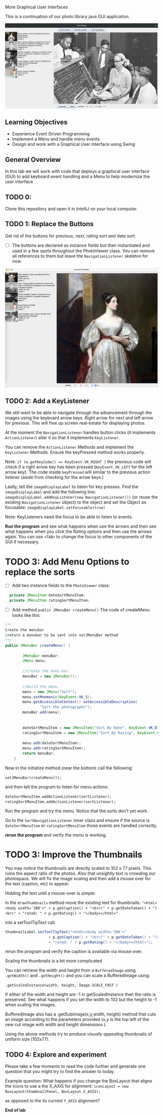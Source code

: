 
More Graphical User Interfaces

This is a continuation of our photo library java GUI application.

![sample screen](res/samplescreen.png)

## Learning Objectives

- Experience Event Driven Programming
- Implement a Menu and handle menu events
- Design and work with a Graphical User Interface using Swing

## General Overview

In this lab we will work with code that deploys a graphical user interface (GUI) to add keyboard event handling and a Menu to help modernize the user interface.

## TODO 0:

Clone this repository and open it in IntelliJ on your local computer.

## TODO 1: Replace the Buttons

Get rid of the buttons for previous, next, rating sort and date sort.

  - [ ] The buttons are declared as instance fields but then instantiated and used in a few spots throughout the PhotoViewer class. You can remove all references to them but leave the `NavigationListener` skeleton for now.

![no buttons gui](res/no_buttons.png)

## TODO 2: Add a KeyListener

We still want to be able to navigate through the  advancement through the images using the keyboard arrow keys. Right arrow for next and left arrow for previous. This will free up screen real-estate for displaying photos.

At the moment the `NavigationListener` handles button clicks (it implements `ActionListener`) alter it so that it implements `KeyListener`.

You can remove the `ActionListener` Methods and implement the `KeyListener` Methods. Ensure the keyPressed method works properly.

Note: `if (e.getKeyCode() == KeyEvent.VK_RIGHT )` the previous code will check if a right arrow key has been pressed (`KeyEvent.VK_LEFT` for the left arrow key). The code inside `keyPressed` will similar to the previous action listener (aside from checking for the arrow keys.)

Lastly, tell the `imageDisplayLabel` to listen for key presses. Find the `imageDisplayLabel` and add the following line:
`imageDisplayLabel.addKeyListener(new NavigationListener())` (or reuse the existing `NavigationListener` object) to the object and set the Object as focusable: `imageDisplayLabel.setFocusable(true)`

Note: KeyListeners need the focus to be able to listen to events.

**Run the program** and see what happens when use the arrows and then see what happens when you click the Rating options and then use the arrows again. You can use `<TAB>` to change the focus to other components of the GUI if necessary.

# TODO 3: Add Menu Options to replace the sorts

- [ ] Add two instance fields to the `PhotoViewer` class:
```java
  private JMenuItem dateSortMenuItem;
  private JMenuItem ratingSortMenuItem;
```

- [ ] Add method  `public JMenuBar createMenu()`
The code of createMenu looks like this:

```java
/**
Create the menubar
@return a menubar to be sent into setJMenuBar method
**/
public JMenuBar createMenu() {

        JMenuBar menuBar;
        JMenu menu;

        //Create the menu bar.
        menuBar = new JMenuBar();

        //Build the menu.
        menu = new JMenu("Sort");
        menu.setMnemonic(KeyEvent.VK_S);
        menu.getAccessibleContext().setAccessibleDescription(
                "Sort the photographs");
        menuBar.add(menu);


        dateSortMenuItem = new JMenuItem("Sort By Date", KeyEvent.VK_D);
        ratingSortMenuItem = new JMenuItem("Sort By Rating", KeyEvent.VK_R);

        menu.add(dateSortMenuItem);
        menu.add(ratingSortMenuItem);
        return menuBar;
    }
```


Now in the initialize method (near the bottom) call the following:

`setJMenuBar(createMenu());`

and then tell the program to listen for menu actions:

`dateSortMenuItem.addActionListener(sortListener);`
`ratingSortMenuItem.addActionListener(sortListener);`

Run the program and try the menu. Notice that the sorts don't yet work.

Go to the `SortNavigationListener` inner class and ensure if the source is `dateSortMenuItem` or `ratingSortMenuItem` those events are handled correctly.

**rerun the program** and verify the menu is working.


# TODO 3: Improve the Thumbnails

You may notice the thumbnails are directly scaled to 102 x 77 pixels. This ruins the aspect ratio of the photos. Also that unsightly text is crowding our photospace. We will fix the image scaling and then add a mouse over for the text (caption, etc) to appear.

Hidding the text until a mouse-over is simple:

In the `drawThumbnails` method move the existing text for thumbnails:
`"<html><body width='300'>"
                    + p.getCaption() + "<br>(" + p.getDateTaken() + ")<br>"
                    + "rated: " + p.getRating() + "</body></html>"`

 into a setToolTipText call:

 ```java
 thumbnailLabel.setToolTipText("<html><body width='300'>"
                     + p.getCaption() + "<br>(" + p.getDateTaken() + ")<br>"
                     + "rated: " + p.getRating() + "</body></html>");
 ```

rerun the program and verify the caption is available via mouse over.

Scaling the thumbnails is a bit more complicated

You can retrieve the width and height from a `BufferedImage` using `.getWidth()` and `.getHeight()` and you can scale a BufferedImage using:

`.getScaledInstance(width, height, Image.SCALE_FAST )`

If either of the width and height are -1 in getScaledInstance then the ratio is preserved. See what happens if you set the width to 102 but the height to -1 when scaling the images.

BufferedImage also has a .getSubimage(x,y,width, height) method that cuts an image according to the parameters provided (x,y is the top left of the new cut image with width and height dimensions ).

Using the above methods try to produce *visually appealing* thumbnails of uniform size (102x77).

## TODO 4: Explore and experiment

Please take a few moments to read the code further and generate one question that you might try to find the answer to today.

Example question: What happens if you change the BoxLayout that aligns the icons to use a the X_AXIS for alignment:
`iconLayout = new BoxLayout(thumbnailPanel, BoxLayout.X_AXIS);`

as opposed to the its current `Y_AXIS` alignment?



**End of lab**
